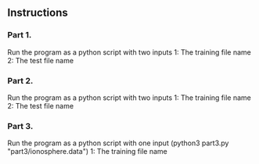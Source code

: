 ## Instructions

### Part 1.
Run the program as a python script with two inputs
1: The training file name
2: The test file name

### Part 2.
Run the program as a python script with two inputs
1: The training file name
2: The test file name

### Part 3.
Run the program as a python script with one input (python3 part3.py "part3/ionosphere.data")
1: The training file name